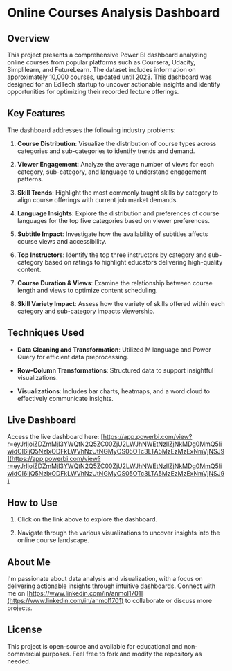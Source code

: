 Online Courses Analysis Dashboard
=================================

Overview
--------

This project presents a comprehensive Power BI dashboard analyzing online courses from popular platforms such as Coursera, Udacity, Simplilearn, and FutureLearn. The dataset includes information on approximately 10,000 courses, updated until 2023. This dashboard was designed for an EdTech startup to uncover actionable insights and identify opportunities for optimizing their recorded lecture offerings.

Key Features
------------

The dashboard addresses the following industry problems:

1.  **Course Distribution**: Visualize the distribution of course types across categories and sub-categories to identify trends and demand.
    
2.  **Viewer Engagement**: Analyze the average number of views for each category, sub-category, and language to understand engagement patterns.
    
3.  **Skill Trends**: Highlight the most commonly taught skills by category to align course offerings with current job market demands.
    
4.  **Language Insights**: Explore the distribution and preferences of course languages for the top five categories based on viewer preferences.
    
5.  **Subtitle Impact**: Investigate how the availability of subtitles affects course views and accessibility.
    
6.  **Top Instructors**: Identify the top three instructors by category and sub-category based on ratings to highlight educators delivering high-quality content.
    
7.  **Course Duration & Views**: Examine the relationship between course length and views to optimize content scheduling.
    
8.  **Skill Variety Impact**: Assess how the variety of skills offered within each category and sub-category impacts viewership.
    

Techniques Used
---------------

*   **Data Cleaning and Transformation**: Utilized M language and Power Query for efficient data preprocessing.
    
*   **Row-Column Transformations**: Structured data to support insightful visualizations.
    
*   **Visualizations**: Includes bar charts, heatmaps, and a word cloud to effectively communicate insights.
    

Live Dashboard
--------------

Access the live dashboard here: [https://app.powerbi.com/view?r=eyJrIjoiZDZmMjI3YWQtN2Q5ZC00ZjU2LWJhNWEtNzllZjNkMDg0MmQ5IiwidCI6IjQ5NzIxODFkLWVhNzUtNGMyOS05OTc3LTA5MzEzMzExNmVjNSJ9](https://app.powerbi.com/view?r=eyJrIjoiZDZmMjI3YWQtN2Q5ZC00ZjU2LWJhNWEtNzllZjNkMDg0MmQ5IiwidCI6IjQ5NzIxODFkLWVhNzUtNGMyOS05OTc3LTA5MzEzMzExNmVjNSJ9)

How to Use
----------

1.  Click on the link above to explore the dashboard.
    
2.  Navigate through the various visualizations to uncover insights into the online course landscape.
    

About Me
--------

I'm passionate about data analysis and visualization, with a focus on delivering actionable insights through intuitive dashboards. Connect with me on [https://www.linkedin.com/in/anmol1701](https://www.linkedin.com/in/anmol1701) to collaborate or discuss more projects.

License
-------

This project is open-source and available for educational and non-commercial purposes. Feel free to fork and modify the repository as needed.